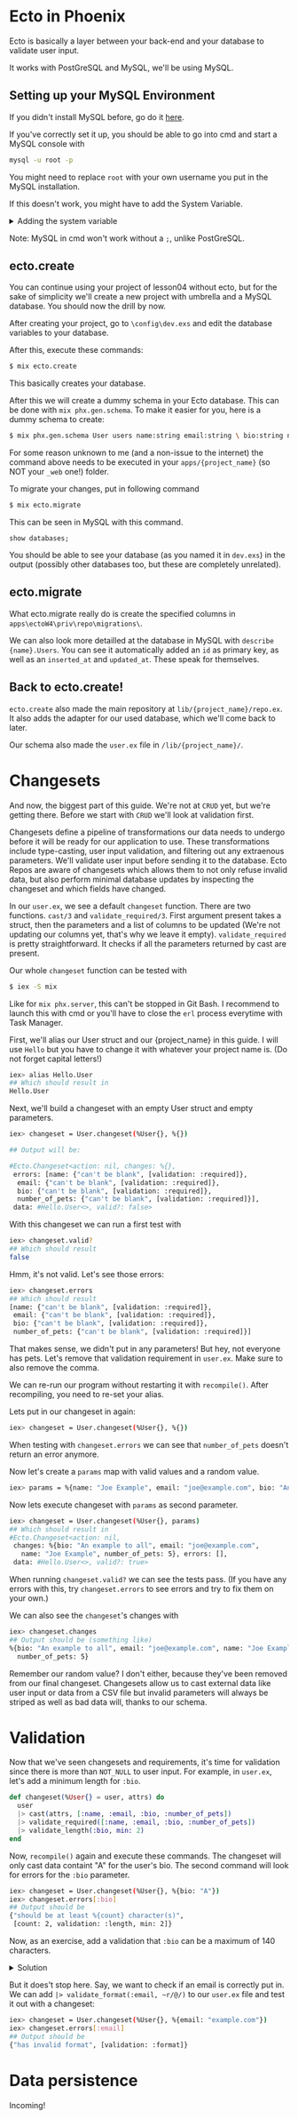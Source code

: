 # Ecto in Phoenix

Ecto is basically a layer between your back-end and your database to validate user input. 

It works with PostGreSQL and MySQL, we'll be using MySQL.

## Setting up your MySQL Environment

If you didn't install MySQL before, go do it [here](https://dev.mysql.com/downloads/file/?id=492814).

If you've correctly set it up, you should be able to go into cmd and start a MySQL console with 
```bash
mysql -u root -p
```
You might need to replace `root` with your own username you put in the MySQL installation.

If this doesn't work, you might have to add the System Variable.

<details>
<summary>Adding the system variable</summary>
1 Open up configuration panel

2 Go to Systems and security >> System >> Advanced System Settings (left of the screen)

3 Go to Environment Variables

4 On the System Variables tab, search for the 'PATH' (or 'path') variable. Click edit

5 Click on new and add your lib folder of MySQL. (it should look something like this: `C:\Program Files\MySQL\MySQL Server 8.0\bin`).

6 Try to launch MySQL up with cmd again.

</details>

Note: MySQL in cmd won't work without a `;`, unlike PostGreSQL.

## ecto.create

You can continue using your project of lesson04 without ecto, but for the sake of simplicity we'll create a new project with umbrella and a MySQL database. 
You should now the drill by now.

After creating your project, go to `\config\dev.exs` and edit the database variables to your database.

After this, execute these commands:
```bash
$ mix ecto.create
```

This basically creates your database. 

After this we will create a dummy schema in your Ecto database. This can be done with `mix phx.gen.schema`. To make it easier for you, here is a dummy schema to create: 

```bash
$ mix phx.gen.schema User users name:string email:string \ bio:string number_of_pets:integer
```

For some reason unknown to me (and a non-issue to the internet) the command above needs to be executed in your `apps/{project_name}` (so NOT your `_web` one!) folder.

To migrate your changes, put in following command
```bash
$ mix ecto.migrate
```
This can be seen in MySQL with this command.

```mysql
show databases;
```

You should be able to see your database (as you named it in `dev.exs`) in the output (possibly other databases too, but these are completely unrelated).

## ecto.migrate

What ecto.migrate really do is create the specified columns in `apps\ectoW4\priv\repo\migrations\`.

We can also look more detailled at the database in MySQL with `describe {name}.Users`.
You can see it automatically added an `id` as primary key, as well as an `inserted_at` and `updated_at`. These speak for themselves.

## Back to ecto.create!

`ecto.create` also made the main repository at `lib/{project_name}/repo.ex`.
It also adds the adapter for our used database, which we'll come back to later.

Our schema also made the `user.ex` file in `/lib/{project_name}/`.

# Changesets

And now, the biggest part of this guide. We're not at `CRUD` yet, but we're getting there. Before we start with `CRUD` we'll look at validation first.

Changesets define a pipeline of transformations our data needs to undergo before it will be ready for our application to use. These transformations include type-casting, user input validation, and filtering out any extraenous parameters. We'll validate user input before sending it to the database. Ecto Repos are aware of changesets which allows them to not only refuse invalid data, but also perform minimal database updates by inspecting the changeset and which fields have changed. 

In our `user.ex`, we see a default `changeset` function. There are two functions. `cast/3` and `validate_required/3`.
First argument present takes a struct, then the parameters and a list of columns to be updated (We're not updating our columns yet, that's why we leave it empty).
`validate_required` is pretty straightforward. It checks if all the parameters returned by cast are present.

Our whole `changeset` function can be tested with
```bash
$ iex -S mix
```
Like for `mix phx.server`, this can't be stopped in Git Bash. I recommend to launch this with cmd or you'll have to close the `erl` process everytime with Task Manager.

First, we'll alias our User struct and our {project_name} in this guide. I will use `Hello` but you have to change it with whatever your project name is. (Do not forget capital letters!)

```bash
iex> alias Hello.User
## Which should result in
Hello.User
```

Next, we'll build a changeset with an empty User struct and empty parameters.

```bash
iex> changeset = User.changeset(%User{}, %{})

## Output will be:

#Ecto.Changeset<action: nil, changes: %{},
 errors: [name: {"can't be blank", [validation: :required]},
  email: {"can't be blank", [validation: :required]},
  bio: {"can't be blank", [validation: :required]},
  number_of_pets: {"can't be blank", [validation: :required]}],
 data: #Hello.User<>, valid?: false>
 ```

With this changeset we can run a first test with

```bash
iex> changeset.valid?
## Which should result
false
```

Hmm, it's not valid. Let's see those errors:

```bash
iex> changeset.errors
## Which should result
[name: {"can't be blank", [validation: :required]},
 email: {"can't be blank", [validation: :required]},
 bio: {"can't be blank", [validation: :required]},
 number_of_pets: {"can't be blank", [validation: :required]}]
 ```

That makes sense, we didn't put in any parameters! But hey, not everyone has pets. Let's remove that validation requirement in `user.ex`. Make sure to also remove the comma.

We can re-run our program without restarting it with `recompile()`.
After recompiling, you need to re-set your alias. 

Lets put in our changeset in again:

```bash
iex> changeset = User.changeset(%User{}, %{})
```

When testing with `changeset.errors` we can see that `number_of_pets` doesn't return an error anymore.

Now let's create a `params` map with valid values and a random value.

```bash
iex> params = %{name: "Joe Example", email: "joe@example.com", bio: "An example to all", number_of_pets: 5, random_key: "random value"}
```

Now lets execute changeset with `params` as second parameter.

```bash
iex> changeset = User.changeset(%User{}, params)
## Which should result in
#Ecto.Changeset<action: nil,
 changes: %{bio: "An example to all", email: "joe@example.com",
   name: "Joe Example", number_of_pets: 5}, errors: [],
 data: #Hello.User<>, valid?: true>
 ```

When running `changeset.valid?` we can see the tests pass. (If you have any errors with this, try `changeset.errors` to see errors and try to fix them on your own.)

We can also see the `changeset`'s changes with
```bash
iex> changeset.changes
## Output should be (something like)
%{bio: "An example to all", email: "joe@example.com", name: "Joe Example",
  number_of_pets: 5}
```

Remember our random value? I don't either, because they've been removed from our final changeset. Changesets allow us to cast external data like user input or data from a CSV file but invalid parameters will always be striped as well as bad data will, thanks to our schema. 

# Validation
Now that we've seen changesets and requirements, it's time for validation since there is more than `NOT_NULL` to user input.
For example, in `user.ex`, let's add a minimum length for `:bio`.
```elixir
def changeset(%User{} = user, attrs) do
  user
  |> cast(attrs, [:name, :email, :bio, :number_of_pets])
  |> validate_required([:name, :email, :bio, :number_of_pets])
  |> validate_length(:bio, min: 2)
end
```

Now, `recompile()` again and execute these commands. The changeset will only cast data containt "A" for the user's bio. The second command will look for errors for the `:bio` parameter.

```bash
iex> changeset = User.changeset(%User{}, %{bio: "A"})
iex> changeset.errors[:bio]
## Output should be
{"should be at least %{count} character(s)",
 [count: 2, validation: :length, min: 2]}
 ```

Now, as an exercise, add a validation that `:bio` can be a maximum of 140 characters.

<details>
<summary>Solution</summary>
1 '|> validate_length(:bio, max: 140)' in your `user.` ex file.
</details>

But it does't stop here. Say, we want to check if an email is correctly put in. We can add `|> validate_format(:email, ~r/@/)` to our `user.ex` file and test it out with a changeset:

```bash
iex> changeset = User.changeset(%User{}, %{email: "example.com"})
iex> changeset.errors[:email]
## Output should be
{"has invalid format", [validation: :format]}
```

# Data persistence

Incoming!

